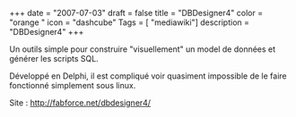 +++
date = "2007-07-03"
draft = false
title = "DBDesigner4"
color = "orange "
icon = "dashcube"
Tags = [ "mediawiki"]
description = "DBDesigner4"
+++

Un outils simple pour construire "visuellement" un model de données et
générer les scripts SQL.

Développé en Delphi, il est compliqué voir quasiment impossible de le
faire fonctionné simplement sous linux.

Site : <http://fabforce.net/dbdesigner4/>
